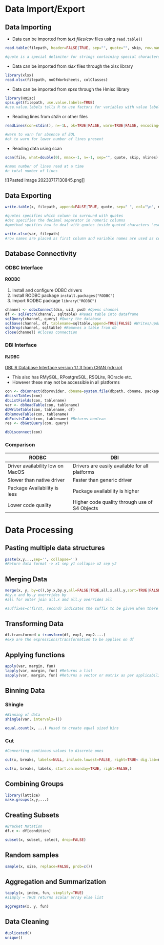# Data Import/Export
## Data Importing

- Data can be imported from _text files/csv_ files using `read.table()`
```R
read.table(filepath, header=FALSE|TRUE, sep="", quote="", skip, row.names=colinfile(or)c(), col.names=c(), na.string=c(), colClasses=c(), stringsAsFactors=TRUE|FALSE, text[empty if filepath is given])

#quote is a special delimiter for strings containing special characters, na.strings =c() lists values to be converted as NA
```

- Data can be imported from _xlsx_ files through the xlsx library
```R
library(xlsx)
read.xlsx(filepath, noOfWorksheets, colClasses)
```

- Data can be imported from *spss* through the Hmisc library
```R
library(Hmisc)
spss.get(filepath, use.value.labels=TRUE)
#use.value.labels tells R to use factors for variables with value labels
```

- Reading lines from *stdin* or other files
```R
readLines(con=stdin(), n=-1L, ok=TRUE|FALSE, warn=TRUE|FALSE, encoding="unknown")

#warn to warn for absence of EOL
#ok to warn for lower number of lines present
```

- Reading data using scan
```R
scan(file, what=double(0), nmax=-1, n=-1, sep="", quote, skip, nlines)

#nmax number of lines read at a time
#n total number of lines
```

![[Pasted image 20230717130845.png]]
## Data Exporting
```R
write.table(x, filepath, append=FALSE|TRUE, quote, sep=" ", eol="\n", na, dec, row.names=TRUE|FALSE, col.names=TRUE|FALSE, qmethod=c("escape", "double"))

#quotes specifies which column to surround with quotes
#dec specifies the decimal separator in numeric columns
#qmethod speifies how to deal with quotes inside quoted characters "escape" uses '\' and "double" transforms " to ""

write.xlsx(var, filepath)
#row names are placed as first column and variable names are used as column names
```

## Database Connectivity
### ODBC Interface
#### RODBC
1. Install and configure ODBC drivers
2. Install RODBC package `install.packages("RODBC")`
3. Import RODBC package `library("RODBC")`
```R
channel <- odbcConnect(dsn, uid, pwd) #Opens channel
df <- sqlFetch(channel, sqltable) #Reads table into dataframe
sqlQuery(channel, query) #Query the database
sqlSave(channel, df, tablename=sqltable,append=TRUE|FALSE) #Writes/updates df to table
sqlDrop(channel, sqltable) #Removes a table from db
close(channel) #Closes connection
```

### DBI Interface
#### RJDBC
[DBI: R Database Interface version 1.1.3 from CRAN (rdrr.io)](https://rdrr.io/cran/DBI/)
- This also has RMySQL, RPostgreSQL, RSQLite, ROracle etc.
- However these may not be accessible in all platforms

```R
con <- dbConnect(dbprovider, dbname=system.file(dbpath, dbname, package))
dbListTables(con)
dbListFields(con, tablename)
var <- dbReadTable(con, tablename)
dbWriteTable(con, tablename, df)
dbRemoveTable(con, tablename)
dbExistsTable(con, tablename) #Returns boolean 
res <- dbGetQuery(con, query)

dbDisconnect(con)
```


### Comparison

| RODBC | DBI |
|-|-|
| Driver availability low on MacOS | Drivers are easily available for all platforms |
| Slower than native driver | Faster than generic driver|
| Package Availability is less | Package availability is higher |
| Lower code quality | Higher code quality through use of S4 Objects | 

# Data Processing

## Pasting multiple data structures

```R
paste(x,y...,sep='', collapse='')
#Return data format -> x1 sep y1 collapse x2 sep y2
```
## Merging Data

```R
merge(x, y, by=c(),by.x,by.y,all=FALSE|TRUE,all.x,all.y,sort=TRUE|FALSE,suffixes,incomparables)
#by.x and by.y overrrides by
#all for outer join all.x and all.y overrides all

#suffixes=c(first, second) indicates the suffix to be given when there are columns with the same names
```
## Transforming Data

```R
df.transformed = transform(df, exp1, exp2....)
#exp are the expressions/transformation to be applies on df
```
## Applying functions

```R
apply(var, margin, fun)
lapply(var, margin, fun) #Returns a list 
sapply(var, margin, fun) #Returns a vector or matrix as per applicability
```
## Binning Data
### Shingle
```R
#Binning of data
shingle(var, intervals=())

equal.count(x, ...) #used to create equal sized bins
```
### Cut
```R
#Converting continous values to discrete ones

cut(x, breaks, labels=NULL, include.lowest=FALSE, right=TRUE< dig.lab=m, ordered_result=FALSE,...)

cut(x, breaks, labels, start.on.monday=TRUE, right=FALSE,)
```
## Combining Groups
```R
library(lattice)
make.groups(x,y,...)
```
## Creating Subsets
```R
#Bracket Notation
df.c <- df[condition]

subset(x, subset, select, drop=FALSE)
```
## Random samples
```R
sample(x, size, replace=FALSE, prob=c())
```
## Aggregation and Summarization
```R
tapply(x, index, fun, simplify=TRUE)
#simply = TRUE returns scalar array else list

aggregate(x, y, fun)
```
## Data Cleaning
```R
duplicated()
unique()
```